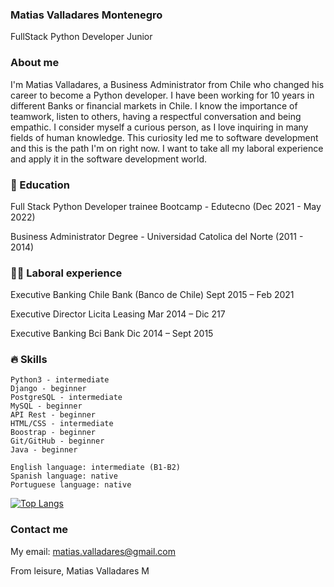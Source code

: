 

### Matias Valladares Montenegro
FullStack Python Developer Junior

### About me

I'm Matias Valladares, a Business Administrator from Chile who changed his career to become a Python developer.
I have been working for 10 years in different Banks or financial markets in Chile. I know the importance of teamwork, listen to others, having a respectful conversation and being empathic.
I consider myself a curious person, as I love inquiring in many fields of human knowledge. This curiosity led me to software development and this is the path I'm on right now. I want to take all my laboral experience and apply it in the software development world.

### 👨 Education

Full Stack Python Developer trainee Bootcamp - Edutecno
(Dec 2021 - May 2022)

Business Administrator Degree - Universidad Catolica del Norte
(2011 - 2014)

### :man_office_worker: Laboral experience

Executive Banking
Chile Bank (Banco de Chile)
Sept 2015 – Feb 2021


Executive Director
Licita Leasing
Mar 2014 – Dic 217


Executive Banking
Bci Bank
Dic 2014 – Sept 2015

### :fire: Skills

    Python3 - intermediate
    Django - beginner
    PostgreSQL - intermediate
    MySQL - beginner
    API Rest - beginner
    HTML/CSS - intermediate
    Boostrap - beginner
    Git/GitHub - beginner
    Java - beginner

    English language: intermediate (B1-B2)
    Spanish language: native
    Portuguese language: native
   
[![Top Langs](https://github-readme-stats.vercel.app/api/top-langs/?username=sirmvm)](https://github.com/anuraghazra/github-readme-stats)

### Contact me

My email: matias.valladares@gmail.com

From leisure, Matias Valladares M

